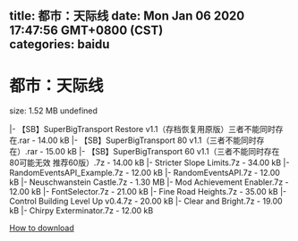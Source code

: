 
title: 都市：天际线
date: Mon Jan 06 2020 17:47:56 GMT+0800 (CST)    
categories: baidu
---

# 都市：天际线
size: 1.52 MB
 undefined
 
|- 【SB】SuperBigTransport Restore v1.1（存档恢复用原版）三者不能同时存在.rar - 14.00 kB
|- 【SB】SuperBigTransport 80 v1.1（三者不能同时存在）.rar - 15.00 kB
|- 【SB】SuperBigTransport 60 v1.1（三者不能同时存在 80可能无效 推荐60版）.7z - 14.00 kB
|- Stricter Slope Limits.7z - 34.00 kB
|- RandomEventsAPI_Example.7z - 12.00 kB
|- RandomEventsAPI.7z - 12.00 kB
|- Neuschwanstein Castle.7z - 1.30 MB
|- Mod Achievement Enabler.7z - 12.00 kB
|- FontSelector.7z - 21.00 kB
|- Fine Road Heights.7z - 35.00 kB
|- Control Building Level Up v0.4.7z - 20.00 kB
|- Clear and Bright.7z - 19.00 kB
|- Chirpy Exterminator.7z - 12.00 kB

[How to download](https://bpcam.bemobtrk.com/go/2ceec3aa-1ca2-46d6-b9ff-aaa5c184517c?jno=1087)